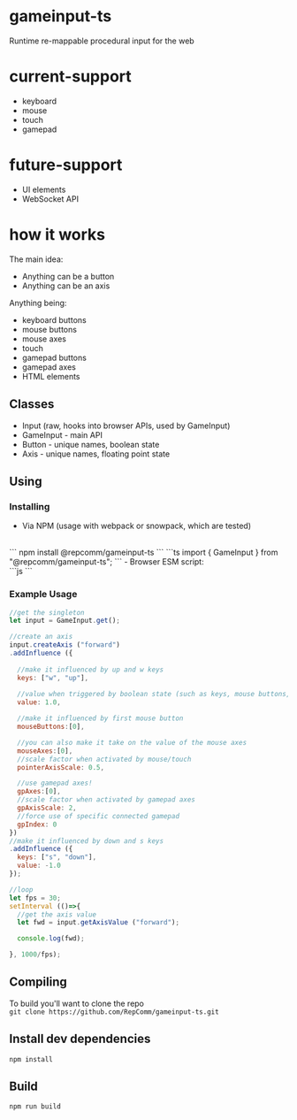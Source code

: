 
# gameinput-ts
Runtime re-mappable procedural input for the web

# current-support
- keyboard
- mouse
- touch
- gamepad

# future-support
- UI elements
- WebSocket API

# how it works
The main idea:
- Anything can be a button
- Anything can be an axis

Anything being:
- keyboard buttons
- mouse buttons
- mouse axes
- touch
- gamepad buttons
- gamepad axes
- HTML elements

## Classes
- Input (raw, hooks into browser APIs, used by GameInput)
- GameInput - main API
- Button - unique names, boolean state
- Axis - unique names, floating point state

## Using
### Installing
- Via NPM (usage with webpack or snowpack, which are tested)
<br>
```
npm install @repcomm/gameinput-ts
```
```ts
import { GameInput } from "@repcomm/gameinput-ts";
```
- Browser ESM script:
<br>
```js
<script type="module">
import { GameInput } from "/path/to/gameinput/mod.js";
</script>
```

### Example Usage
```js
//get the singleton
let input = GameInput.get();

//create an axis
input.createAxis ("forward")
.addInfluence ({
  
  //make it influenced by up and w keys
  keys: ["w", "up"],
  
  //value when triggered by boolean state (such as keys, mouse buttons, gamepad buttons)
  value: 1.0,

  //make it influenced by first mouse button
  mouseButtons:[0],

  //you can also make it take on the value of the mouse axes
  mouseAxes:[0],
  //scale factor when activated by mouse/touch
  pointerAxisScale: 0.5,

  //use gamepad axes!
  gpAxes:[0],
  //scale factor when activated by gamepad axes
  gpAxisScale: 2,
  //force use of specific connected gamepad
  gpIndex: 0
})
//make it influenced by down and s keys
.addInfluence ({
  keys: ["s", "down"],
  value: -1.0
});

//loop
let fps = 30;
setInterval (()=>{
  //get the axis value
  let fwd = input.getAxisValue ("forward");

  console.log(fwd);

}, 1000/fps);
```

## Compiling
To build you'll want to clone the repo<br>
`git clone https://github.com/RepComm/gameinput-ts.git`

## Install dev dependencies
`npm install`
## Build
`npm run build`
